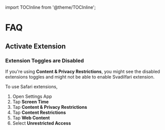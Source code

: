import TOCInline from '@theme/TOCInline';

# FAQ

<TOCInline toc={toc} />

## Activate Extension

### Extension Toggles are Disabled

If you're using **Content & Privacy Restrictions**, you might see the disabled extensions toggles and might not be able to enable Svadilfari extension.

To use Safari extensions,

1. Open Settings App
1. Tap **Screen Time**
1. Tap **Content & Privacy Restrictions**
1. Tap **Content Restrictions**
1. Tap **Web Content**
1. Select **Unrestricted Access**
